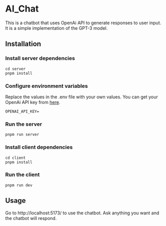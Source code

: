 # AI_Chat

This is a chatbot that uses OpenAi API to generate responses to user input. It is a simple implementation of the GPT-3 model.

## Installation

### Install server dependencies

```
cd server
pnpm install
```

### Configure environment variables

Replace the values in the .env file with your own values.
You can get your OpenAi API key from [here](https://beta.openai.com/account/api-keys).

```
OPENAI_API_KEY=
```

### Run the server

```
pnpm run server
```

### Install client dependencies

```
cd client
pnpm install
```

### Run the client

```
pnpm run dev
```

## Usage

Go to http://localhost:5173/ to use the chatbot.
Ask anything you want and the chatbot will respond.
